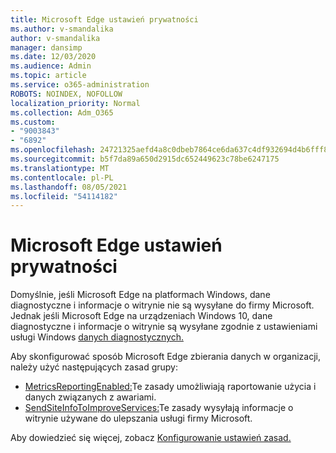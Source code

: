 ```yaml
---
title: Microsoft Edge ustawień prywatności
ms.author: v-smandalika
author: v-smandalika
manager: dansimp
ms.date: 12/03/2020
ms.audience: Admin
ms.topic: article
ms.service: o365-administration
ROBOTS: NOINDEX, NOFOLLOW
localization_priority: Normal
ms.collection: Adm_O365
ms.custom:
- "9003843"
- "6892"
ms.openlocfilehash: 24721325aefd4a8c0dbeb7864ce6da637c4df932694d4b6fff80cab5bb5b4319
ms.sourcegitcommit: b5f7da89a650d2915dc652449623c78be6247175
ms.translationtype: MT
ms.contentlocale: pl-PL
ms.lasthandoff: 08/05/2021
ms.locfileid: "54114182"
---
```

# <a name="microsoft-edge-configure-privacy-settings"></a>Microsoft Edge ustawień prywatności

Domyślnie, jeśli Microsoft Edge na platformach Windows, dane diagnostyczne i informacje o witrynie nie są wysyłane do firmy Microsoft. Jednak jeśli Microsoft Edge na urządzeniach Windows 10, dane diagnostyczne i informacje o witrynie są wysyłane zgodnie z ustawieniami usługi Windows [danych diagnostycznych.](https://docs.microsoft.com/windows/privacy/configure-windows-diagnostic-data-in-your-organization)

Aby skonfigurować sposób Microsoft Edge zbierania danych w organizacji, należy użyć następujących zasad grupy:
- [MetricsReportingEnabled:](https://docs.microsoft.com/DeployEdge/microsoft-edge-policies#metricsreportingenabled)Te zasady umożliwiają raportowanie użycia i danych związanych z awariami.
- [SendSiteInfoToImproveServices:](https://docs.microsoft.com/DeployEdge/microsoft-edge-policies#sendsiteinfotoimproveservices)Te zasady wysyłają informacje o witrynie używane do ulepszania usługi firmy Microsoft.

Aby dowiedzieć się więcej, zobacz [Konfigurowanie ustawień zasad.](https://docs.microsoft.com/deployedge/microsoft-edge-enterprise-privacy-settings#configure-policy-settings)